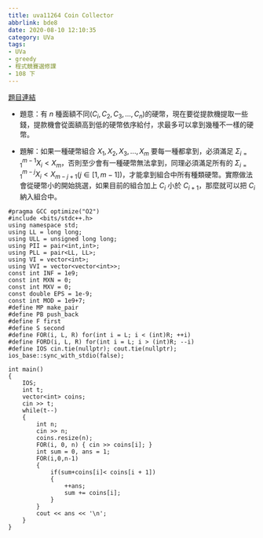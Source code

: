 ```yaml
---
title: uva11264 Coin Collector
abbrlink: bde8
date: 2020-08-10 12:10:35
category: UVa
tags:
- UVa
- greedy
- 程式競賽選修課
- 108 下
---
```

[題目連結](https://onlinejudge.org/index.php?option=com_onlinejudge&Itemid=8&page=show_problem&problem=2231)
* 題意：有 $n$ 種面額不同($C_i,C_2,C_3,...,C_n$)的硬幣，現在要從提款機提取一些錢，提款機會從面額高到低的硬幣依序給付，求最多可以拿到幾種不一樣的硬幣。
<!-- more -->
* 題解：如果一種硬幣組合 $X_1,X_2,X_3,...,X_m$ 要每一種都拿到，必須滿足 $\Sigma_{i=1}^{m-1}X_i<X_m$，否則至少會有一種硬幣無法拿到，同理必須滿足所有的 $\Sigma_{i=1}^{m-j}X_i<X_{m-j+1}$($j\in[1,m-1]$)，才能拿到組合中所有種類硬幣。實際做法會從硬幣小的開始挑選，如果目前的組合加上 $C_i$ 小於 $C_{i+1}$，那麼就可以把 $C_i$ 納入組合中。
```cpp=
#pragma GCC optimize("O2")
#include <bits/stdc++.h>
using namespace std;
using LL = long long;
using ULL = unsigned long long;
using PII = pair<int,int>;
using PLL = pair<LL, LL>;
using VI = vector<int>;
using VVI = vector<vector<int>>;
const int INF = 1e9;
const int MXN = 0;
const int MXV = 0;
const double EPS = 1e-9;
const int MOD = 1e9+7;
#define MP make_pair
#define PB push_back
#define F first
#define S second
#define FOR(i, L, R) for(int i = L; i < (int)R; ++i)
#define FORD(i, L, R) for(int i = L; i > (int)R; --i)
#define IOS cin.tie(nullptr); cout.tie(nullptr); ios_base::sync_with_stdio(false);

int main()
{
    IOS;
    int t;
    vector<int> coins;
    cin >> t;
    while(t--)
    {
        int n;
        cin >> n;
        coins.resize(n);
        FOR(i, 0, n) { cin >> coins[i]; }
        int sum = 0, ans = 1;
        FOR(i,0,n-1)
        {
            if(sum+coins[i]< coins[i + 1])
            {
                ++ans;
                sum += coins[i];
            }
        }
        cout << ans << '\n';
    }
}
```